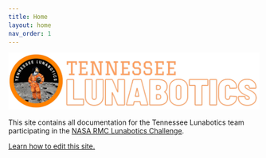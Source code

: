 ```yaml
---
title: Home
layout: home
nav_order: 1
---
```


![](assets/images/backDrop2.png)

This site contains all documentation for the Tennessee Lunabotics team participating in the [NASA RMC Lunabotics Challenge].

[Learn how to edit this site.](docs/editing.md)


[NASA RMC Lunabotics Challenge]: https://www.nasa.gov/learning-resources/lunabotics-challenge/
